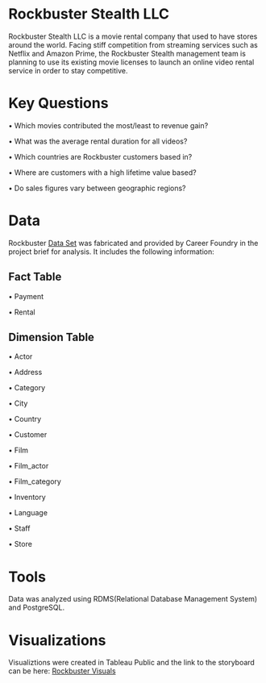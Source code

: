 # Rockbuster Stealth LLC
Rockbuster Stealth LLC is a movie rental company that used to have stores around the world. Facing stiff competition from streaming services such as Netflix and Amazon Prime, the Rockbuster Stealth management team is planning to use its existing movie licenses to launch an online video rental service in order to stay competitive.
# Key Questions
•	Which movies contributed the most/least to revenue gain?

•	What was the average rental duration for all videos?

•	Which countries are Rockbuster customers based in?

•	Where are customers with a high lifetime value based?

•	Do sales figures vary between geographic regions?

# Data
Rockbuster [Data Set](http://www.postgresqltutorial.com/wp-content/uploads/2019/05/dvdrental.zip) was fabricated and provided by Career Foundry in the project brief for analysis. It includes the following information: 
## Fact Table
•	Payment

•	Rental

## Dimension Table
•	Actor

•	Address

•	Category

•	City

•	Country

•	Customer

•	Film

•	Film_actor

•	Film_category

•	Inventory

•	Language

•	Staff

•	Store

# Tools
Data was analyzed using RDMS(Relational Database Management System) and PostgreSQL.
# Visualizations
Visualiztions were created in Tableau Public and the link to the storyboard can be here:
[Rockbuster Visuals](https://coach-courses-us.s3.amazonaws.com/exercises/1054/61573/1dff3e7379ab175a2219e257240f212c/Task-3.10--Presentation-_PS.pdf)
